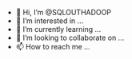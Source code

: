 - 👋 Hi, I’m @SQLOUTHADOOP
- 👀 I’m interested in ...
- 🌱 I’m currently learning ...
- 💞️ I’m looking to collaborate on ...
- 📫 How to reach me ...

<!---
SQLOUTHADOOP/SQLOUTHADOOP is a ✨ special ✨ repository because its `README.md` (this file) appears on your GitHub profile.
You can click the Preview link to take a look at your changes.
--->
